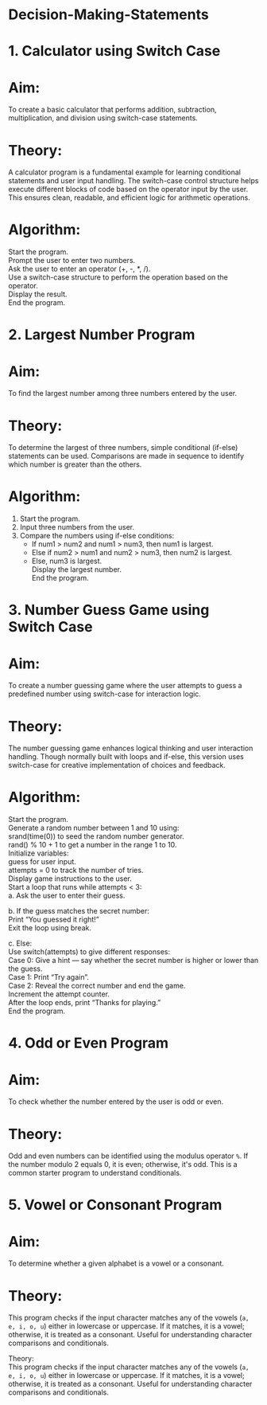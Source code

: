 # Decision-Making-Statements

# 1. Calculator using Switch Case<br>

# Aim:<br>
To create a basic calculator that performs addition, subtraction, multiplication, and division using switch-case statements.<br>

# Theory:<br>
A calculator program is a fundamental example for learning conditional statements and user input handling. The switch-case control structure helps execute different blocks of code based on the operator input by the user. This ensures clean, readable, and efficient logic for arithmetic operations.<br>

# Algorithm:<br>
Start the program.<br>
Prompt the user to enter two numbers.<br>
Ask the user to enter an operator (+, -, *, /).<br>
Use a switch-case structure to perform the operation based on the operator.<br>
Display the result.<br>
End the program.<br>

# 2. Largest Number Program<br>

# Aim:<br>
To find the largest number among three numbers entered by the user.<br>

# Theory:<br>
To determine the largest of three numbers, simple conditional (if-else) statements can be used. Comparisons are made in sequence to identify which number is greater than the others.<br>

# Algorithm:<br>
1. Start the program.<br>
2. Input three numbers from the user.<br>
3. Compare the numbers using if-else conditions:<br>
   - If num1 > num2 and num1 > num3, then num1 is largest.<br>
   - Else if num2 > num1 and num2 > num3, then num2 is largest.<br>
   - Else, num3 is largest.<br>
Display the largest number.<br>
End the program.<br>

# 3. Number Guess Game using Switch Case<br>

# Aim:<br>
To create a number guessing game where the user attempts to guess a predefined number using switch-case for interaction logic.<br>

# Theory:<br>
The number guessing game enhances logical thinking and user interaction handling. Though normally built with loops and if-else, this version uses switch-case for creative implementation of choices and feedback.<br>

# Algorithm:<br>
Start the program.<br>
Generate a random number between 1 and 10 using:<br>
srand(time(0)) to seed the random number generator.<br>
rand() % 10 + 1 to get a number in the range 1 to 10.<br>
Initialize variables:<br>
guess for user input.<br>
attempts = 0 to track the number of tries.<br>
Display game instructions to the user.<br>
Start a loop that runs while attempts < 3:<br>
a. Ask the user to enter their guess.<br>

b. If the guess matches the secret number:<br>
Print “You guessed it right!”<br>
Exit the loop using break.<br>

c. Else:<br>
Use switch(attempts) to give different responses:<br>
Case 0: Give a hint — say whether the secret number is higher or lower than the guess.<br>
Case 1: Print “Try again”.<br>
Case 2: Reveal the correct number and end the game.<br>
Increment the attempt counter.<br>
After the loop ends, print “Thanks for playing.”<br>
End the program.<br>

# 4. Odd or Even Program<br>

# Aim:<br>
To check whether the number entered by the user is odd or even.<br>

# Theory:<br>
Odd and even numbers can be identified using the modulus operator `%`. If the number modulo 2 equals 0, it is even; otherwise, it's odd. This is a common starter program to understand conditionals.<br>

# 5. Vowel or Consonant Program<br>

# Aim:<br>
To determine whether a given alphabet is a vowel or a consonant.<br>

# Theory:<br>
This program checks if the input character matches any of the vowels (`a, e, i, o, u`) either in lowercase or uppercase. If it matches, it is a vowel; otherwise, it is treated as a consonant. Useful for understanding character comparisons and conditionals.

Theory:<br>
This program checks if the input character matches any of the vowels (`a, e, i, o, u`) either in lowercase or uppercase. If it matches, it is a vowel; otherwise, it is treated as a consonant. Useful for understanding character comparisons and conditionals.  
